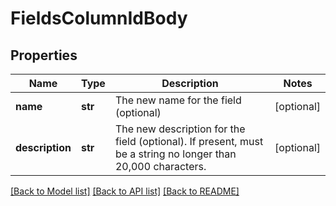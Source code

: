 # FieldsColumnIdBody

## Properties
Name | Type | Description | Notes
------------ | ------------- | ------------- | -------------
**name** | **str** | The new name for the field (optional) | [optional] 
**description** | **str** | The new description for the field (optional). If present, must be a string no longer than 20,000 characters. | [optional] 

[[Back to Model list]](../README.md#documentation-for-models) [[Back to API list]](../README.md#documentation-for-api-endpoints) [[Back to README]](../README.md)

